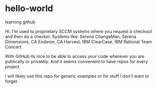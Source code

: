 # hello-world
learning github

Hi.  I'm used to proprietary SCCM systems where you request a checkout and then do a checkin.  Systems like:  Serena ChangeMan, Serena Dimensions, CA Endevor, CA Harvest, IBM ClearCase, IBM Rational Team Concert.  

With GitHub its nice to be able to access your code wherever you are publically or privately.
And it seems convenient to have repos for every project.

I will likely use this repo for generic examples or for stuff I don't want to forget.
